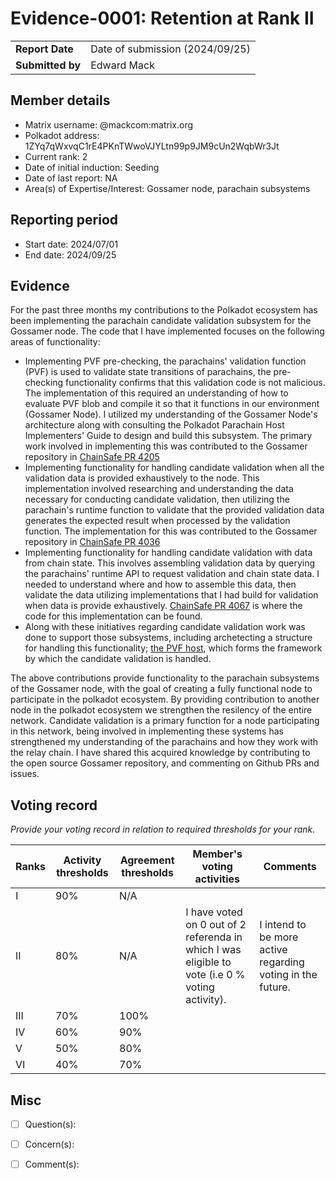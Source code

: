 # Evidence-0001: Retention at Rank II

|                 |                                 |
| --------------- |---------------------------------|
| **Report Date** | Date of submission (2024/09/25) |
| **Submitted by**| Edward Mack                     |


## Member details

- Matrix username: @mackcom:matrix.org
- Polkadot address: 1ZYq7qWxvqC1rE4PKnTWwoVJYLtn99p9JM9cUn2WqbWr3Jt
- Current rank: 2
- Date of initial induction: Seeding
- Date of last report: NA
- Area(s) of Expertise/Interest: Gossamer node, parachain subsystems 


## Reporting period

- Start date: 2024/07/01
- End date: 2024/09/25


## Evidence
For the past three months my contributions to the Polkadot ecosystem has been implementing the parachain candidate validation subsystem for the Gossamer node.  The code that I have implemented focuses on the following areas of functionality:
- Implementing PVF pre-checking, the parachains' validation function (PVF) is used to validate state transitions of parachains, the pre-checking functionality confirms that this validation code is not malicious.  The implementation of this required an understanding of how to evaluate PVF blob and compile it so that it functions in our environment (Gossamer Node).  I utilized my understanding of the Gossamer Node's architecture along with consulting the Polkadot Parachain Host Implementers' Guide to design and build this subsystem.  The primary work involved in implementing this was contributed to the Gossamer repository in [ChainSafe PR 4205](https://github.com/ChainSafe/gossamer/pull/4205)
- Implementing functionality for handling candidate validation when all the validation data is provided exhaustively to the node.  This implementation involved researching and understanding the data necessary for conducting candidate validation, then utilizing the parachain's runtime function to validate that the provided validation data generates the expected result when processed by the validation function. The implementation for this was contributed to the Gossamer repository in [ChainSafe PR 4036](https://github.com/ChainSafe/gossamer/pull/4036)
- Implementing functionality for handling candidate validation with data from chain state.  This involves assembling validation data by querying the parachains' runtime API to request validation and chain state data.  I needed to understand where and how to assemble this data, then validate the data utilizing implementations that I had build for validation when data is provide exhaustively.  [ChainSafe PR 4067](https://github.com/ChainSafe/gossamer/pull/4067) is where the code for this implementation can be found.
- Along with these initiatives regarding candidate validation work was done to support those subsystems, including archetecting a structure for handling this functionality; [the PVF host](https://github.com/ChainSafe/gossamer/pull/4101), which forms the framework by which the candidate validation is handled.  

The above contributions provide functionality to the parachain subsystems of the Gossamer node, with the goal of creating a fully functional node to participate in the polkadot ecosystem.  By providing contribution to another node in the polkadot ecosystem we strengthen the resilency of the entire network.  Candidate validation is a primary function for a node participating in this network, being involved in implementing these systems has strengthened my understanding of the parachains and how they work with the relay chain.  I have shared this acquired knowledge by contributing to the open source Gossamer repository, and commenting on Github PRs and issues. 


## Voting record
*Provide your voting record in relation to required thresholds for your rank.* 

|  Ranks | Activity thresholds | Agreement thresholds | Member's voting activities                                                                                                                                                                                                                                                                                               | Comments |
|---|---|---|--------------------------------------------------------------------------------------------------------------------------------------------------------------------------------------------------------------------------------------------------------------------------------------------------------------------------|-|
|I  |90%   |N/A   |                                                                                                                                                                                                                                                                                                                          | |
|II |80%   |N/A   | I have voted on 0 out of 2 referenda in which I was eligible to vote (i.e 0 % voting activity).   | I intend to be more active regarding voting in the future. |
|III|70%   |100%  |                                                                                                                                                                                                                                                                                                                          | |
|IV |60%   |90%   |                                                                                                                                                                                                                                                                                                                          | |
|V  |50%   |80%   |                                                                                                                                                                                                                                                                                                                          | |
|VI |40%   |70%   |                                                                                                                                                                                                                                                                                                                          | |


## Misc

- [ ] Question(s): 

- [ ] Concern(s): 

- [ ] Comment(s): 

